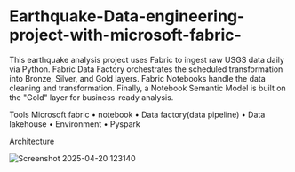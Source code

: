 # Earthquake-Data-engineering-project-with-microsoft-fabric-
This earthquake analysis project uses Fabric to ingest raw USGS data daily via Python. Fabric Data Factory orchestrates the scheduled transformation into Bronze, Silver, and Gold layers. Fabric Notebooks handle the data cleaning and transformation. Finally, a Notebook Semantic Model is built on the "Gold" layer for business-ready analysis.

Tools
Microsoft fabric 
•	 notebook
•	Data factory(data pipeline)
•	Data lakehouse
•	Environment 
•	Pyspark


Architecture

![Screenshot 2025-04-20 123140](https://github.com/user-attachments/assets/a4fc3368-904e-47d5-9caf-d2c24fe2ade3)


